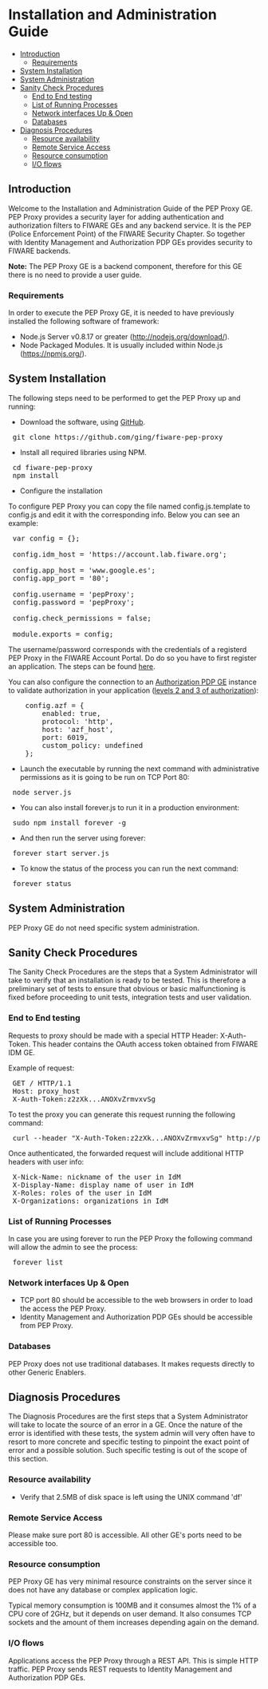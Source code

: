 # Installation and Administration Guide

- [Introduction](#introduction)
    - [Requirements](#requirements)
- [System Installation](#system-installation)
- [System Administration](#system-administration)
- [Sanity Check Procedures](#sanity-check-procedures)
    - [End to End testing](#end-to-end-testing)
    - [List of Running Processes](#list-of-running-processes)
    - [Network interfaces Up & Open](#network-interfaces-up--open)
    - [Databases](#databases)
- [Diagnosis Procedures](#diagnosis-procedures)
    - [Resource availability](#resource-availability)
    - [Remote Service Access](#remote-service-access)
    - [Resource consumption](#resource-consumption)
    - [I/O flows](#io-flows)

## Introduction

Welcome to the Installation and Administration Guide of the PEP Proxy GE. PEP Proxy provides a security layer for adding authentication and authorization filters to FIWARE GEs and any backend service. It is the PEP (Police Enforcement Point) of the FIWARE Security Chapter. So together with Identity Management and Authorization PDP GEs provides security to FIWARE backends.

**Note:** The PEP Proxy GE is a backend component, therefore for this GE there is no need to provide a user guide.

### Requirements

In order to execute the PEP Proxy GE, it is needed to have previously installed the following software of framework:

 - Node.js Server v0.8.17 or greater (http://nodejs.org/download/).
 - Node Packaged Modules. It is usually included within Node.js (https://npmjs.org/).

## System Installation

The following steps need to be performed to get the PEP Proxy up and running:

- Download the software, using [GitHub](http://github.com/ging/fiware-pep-proxy).

<pre>
 git clone https://github.com/ging/fiware-pep-proxy
</pre>

- Install all required libraries using NPM.

<pre>
 cd fiware-pep-proxy
 npm install
</pre>

- Configure the installation

To configure PEP Proxy you can copy the file named config.js.template to config.js and edit it with the corresponding info. Below you can see an example:

<pre>
 var config = {};

 config.idm_host = 'https://account.lab.fiware.org';

 config.app_host = 'www.google.es';
 config.app_port = '80';

 config.username = 'pepProxy';
 config.password = 'pepProxy';

 config.check_permissions = false;

 module.exports = config;
</pre>

The username/password corresponds with the credentials of a registerd PEP Proxy in the FIWARE Account Portal. Do do so you have to first register an application. The steps can be found [here](http://fiware-idm.readthedocs.org/en/latest/user_guide.html#registering-an-application).

You can also configure the connection to an [Authorization PDP GE](http://catalogue.fiware.org/enablers/authorization-pdp-authzforce) instance to validate authorization in your application ([levels 2 and 3 of authorization](user_guide/#level-2-basic-authorization)):

<pre>
	config.azf = {
		enabled: true,
		protocol: 'http',
	    host: 'azf_host',
	    port: 6019,
	    custom_policy: undefined
	};
</pre>

- Launch the executable by running the next command with administrative permissions as it is going to be run on TCP Port 80:

<pre>
 node server.js
</pre>

- You can also install forever.js to run it in a production environment:

<pre>
 sudo npm install forever -g
</pre>

- And then run the server using forever:

<pre>
 forever start server.js
</pre>

- To know the status of the process you can run the next command:

<pre>
 forever status
</pre>

## System Administration

PEP Proxy GE do not need specific system administration.

## Sanity Check Procedures

The Sanity Check Procedures are the steps that a System Administrator will take to verify that an installation is ready to be tested. This is therefore a preliminary set of tests to ensure that obvious or basic malfunctioning is fixed before proceeding to unit tests, integration tests and user validation.

### End to End testing

Requests to proxy should be made with a special HTTP Header: X-Auth-Token. This header contains the OAuth access token obtained from FIWARE IDM GE.

Example of request:

<pre>
 GET / HTTP/1.1
 Host: proxy_host
 X-Auth-Token:z2zXk...ANOXvZrmvxvSg
</pre>

To test the proxy you can generate this request running the following command:

<pre>
 curl --header "X-Auth-Token:z2zXk...ANOXvZrmvxvSg" http://proxy_host
</pre>

Once authenticated, the forwarded request will include additional HTTP headers with user info:

<pre>
 X-Nick-Name: nickname of the user in IdM
 X-Display-Name: display name of user in IdM
 X-Roles: roles of the user in IdM
 X-Organizations: organizations in IdM
</pre>

### List of Running Processes

In case you are using forever to run the PEP Proxy the following command will allow the admin to see the process:

<pre>
 forever list 
</pre>

### Network interfaces Up & Open

- TCP port 80 should be accessible to the web browsers in order to load the access the PEP Proxy.
- Identity Management and Authorization PDP GEs should be accessible from PEP Proxy.

### Databases

PEP Proxy does not use traditional databases. It makes requests directly to other Generic Enablers.

## Diagnosis Procedures

The Diagnosis Procedures are the first steps that a System Administrator will take to locate the source of an error in a GE. Once the nature of the error is identified with these tests, the system admin will very often have to resort to more concrete and specific testing to pinpoint the exact point of error and a possible solution. Such specific testing is out of the scope of this section.

### Resource availability

- Verify that 2.5MB of disk space is left using the UNIX command 'df'

### Remote Service Access

Please make sure port 80 is accessible. All other GE's ports need to be accessible too.

### Resource consumption

PEP Proxy GE has very minimal resource constraints on the server since it does not have any database or complex application logic.

Typical memory consumption is 100MB and it consumes almost the 1% of a CPU core of 2GHz, but it depends on user demand. It also consumes TCP sockets and the amount of them increases depending again on the demand.

### I/O flows

Applications access the PEP Proxy through a REST API. This is simple HTTP traffic. PEP Proxy sends REST requests to Identity Management and Authorization PDP GEs.

